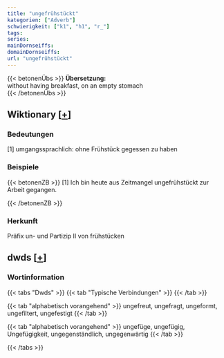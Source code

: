```yaml
---
title: "ungefrühstückt"
kategorien: ["Adverb"]
schwierigkeit: ["k1", "h1", "r_"]
tags:
series:
mainDornseiffs:
domainDornseiffs:
url: "ungefrühstückt"
---
```


{{< betonenÜbs >}}
**Übersetzung:**  
without having breakfast, on an empty stomach  
{{< /betonenÜbs >}}

## Wiktionary [[+](https://de.wiktionary.org/wiki/ungefrühstückt)]

### Bedeutungen
[1] umgangssprachlich: ohne Frühstück gegessen zu haben  

### Beispiele
{{< betonenZB >}}
[1] Ich bin heute aus Zeitmangel ungefrühstückt zur Arbeit gegangen.  

{{< /betonenZB >}}
### Herkunft
Präfix un- und Partizip II von frühstücken  



## dwds [[+](https://www.dwds.de/wb/ungefrühstückt)]

### Wortinformation
{{< tabs "Dwds" >}}
{{< tab "Typische Verbindungen" >}}
{{< /tab >}}

{{< tab "alphabetisch vorangehend" >}}
ungefreut, ungefragt, ungeformt, ungefiltert, ungefestigt
{{< /tab >}}

{{< tab "alphabetisch vorangehend" >}}
ungefüge, ungefügig, Ungefügigkeit, ungegenständlich, ungegenwärtig
{{< /tab >}}

{{< /tabs >}}

